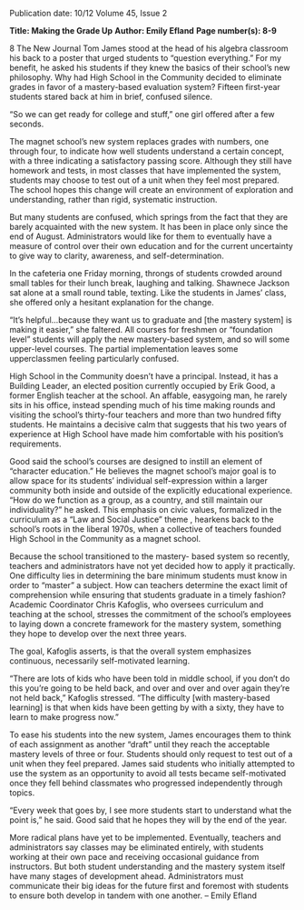 Publication date: 10/12
Volume 45, Issue 2

**Title: Making the Grade Up**
**Author: Emily Efland**
**Page number(s): 8-9**

8
The New Journal
Tom James stood at the head of his algebra 
classroom his back to a poster that urged students to 
“question everything.” For my benefit, he asked his 
students if they knew the basics of their school’s new 
philosophy. Why had High School in the Community 
decided to eliminate grades in favor of a mastery-based 
evaluation system? Fifteen first-year students stared 
back at him in brief, confused silence.


“So we can get ready for college and stuff,” one girl 
offered after a few seconds.


The magnet school’s new system replaces grades 
with numbers, one through four, to indicate how well 
students understand a certain concept, with a three 
indicating a satisfactory passing score. Although they 
still have homework and tests, in most classes that 
have implemented the system, students may choose to 
test out of a unit when they feel most prepared. The 
school hopes this change will create an environment 
of exploration and understanding, rather than rigid, 
systematic instruction. 


But many students are confused, which springs 
from the fact that they are barely acquainted with the 
new system. It has been in place only since the end of 
August. Administrators would like for them to eventually 
have a measure of control over their own education 
and for the current uncertainty to give way to clarity, 
awareness, and self-determination. 


In the cafeteria one Friday morning, throngs of 
students crowded around small tables for their lunch 
break, laughing and talking. Shawnece Jackson sat alone 
at a small round table, texting. Like the students in 
James’ class, she offered only a hesitant explanation for 
the change.


“It’s helpful…because they want us to graduate and 
[the mastery system] is making it easier,” she faltered. All 
courses for freshmen or “foundation level” students will 
apply the new mastery-based system, and so will some 
upper-level courses. The partial implementation leaves 
some upperclassmen feeling particularly confused.


High School in the Community doesn’t have a 
principal. Instead, it has a Building Leader, an elected 
position currently occupied by Erik Good, a former 
English teacher at the school. An affable, easygoing 
man, he rarely sits in his office, instead spending much 
of his time making rounds and visiting the school’s 
thirty-four teachers and more than two hundred fifty 
students. He maintains a decisive calm that suggests that 
his two years of experience at High School have made 
him comfortable with his position’s requirements.


Good said the school’s courses are designed to 
instill an element of “character education.” He believes 
the magnet school’s major goal is to allow space for 
its students’ individual self-expression within a larger 
community both inside and outside of the explicitly 
educational experience. “How do we function as a 
group, as a country, and still maintain our individuality?” 
he asked. This emphasis on civic values, formalized in 
the curriculum as a “Law and Social Justice” theme , 
hearkens back to the school’s roots in the liberal 1970s, 
when a collective of teachers founded High School in 
the Community as a magnet school.


Because the school transitioned to the mastery-
based system so recently, teachers and administrators 
have not yet decided how to apply it practically. One 
difficulty lies in determining the bare minimum students 
must know in order to “master” a subject. How can 
teachers determine the exact limit of comprehension 
while ensuring that students graduate in a timely fashion? 
Academic Coordinator Chris Kafoglis, who oversees 
curriculum and teaching at the school, stresses the 
commitment of the school’s employees to laying down a 
concrete framework for the mastery system, something 
they hope to develop over the next three years. 


The goal, Kafoglis asserts, is that the overall system 
emphasizes continuous, necessarily self-motivated 
learning.


“There are lots of kids who have been told in middle 
school, if you don’t do this you’re going to be held back, 
and over and over and over again they’re not held back,” 
Kafoglis stressed. “The difficulty [with mastery-based 
learning] is that when kids have been getting by with 
a sixty, they have to learn to make progress now.” 


To ease his students into the new system, James 
encourages them to think of each assignment as another 
“draft” until they reach the acceptable mastery levels of 
three or four. Students should only request to test out of 
a unit when they feel prepared. James said students who 
initially attempted to use the system as an opportunity 
to avoid all tests became self-motivated once they fell 
behind classmates who progressed independently 
through topics. 


“Every week that goes by, I see more students start 
to understand what the point is,” he said. Good said that 
he hopes they will by the end of the year.


More radical plans have yet to be implemented. 
Eventually, teachers and administrators say classes 
may be eliminated entirely, with students working at 
their own pace and receiving occasional guidance from 
instructors. But both student understanding and the 
mastery system itself have many stages of development 
ahead. Administrators must communicate their big ideas 
for the future first and foremost with students to ensure 
both develop in tandem with one another.
– Emily Efland